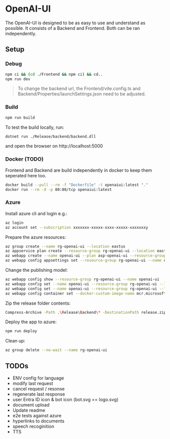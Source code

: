 # OpenAI-UI

The OpenAI-UI is designed to be as easy to use and understand as possible. It consists of a Backend and Frontend.
Both can be ran independently.

## Setup

### Debug

```bash
npm ci && (cd ./Frontend && npm ci) && cd..
npm run dev
```

> To change the backend url, the Frontend/vite.config.ts and Backend/Properties/launchSettings.json need to be adjusted.

### Build

```bash
npm run build
```

To test the build locally, run:

```bash
dotnet run ./Release/backend/backend.dll
```

and open the browser on http://localhost:5000

### Docker (TODO)

Frontend and Backend are build independently in docker to keep them seperated here too.

```bash
docker build --pull --rm -f "Dockerfile" -t openaiui:latest "."
docker run --rm -d -p 80:80/tcp openaiui:latest
```

### Azure

Install azure cli and login e.g.:

```bash
az login
az account set --subscription xxxxxxx-xxxxx-xxxx-xxxxx-xxxxxxxy
```

Prepare the azure resources:

```bash
az group create --name rg-openai-ui --location eastus
az appservice plan create --resource-group rg-openai-ui --location eastus --name asp-openai-ui --is-linux --sku FREE
az webapp create --name openai-ui --plan asp-openai-ui --resource-group rg-openai-ui -r DOTNETCORE:7.0 --startup-file backend.dll
az webapp config appsettings set --resource-group rg-openai-ui --name openai-ui --settings WEBSITE_RUN_FROM_PACKAGE="1"
```

Change the publishing model:

```bash
az webapp config show --resource-group rg-openai-ui --name openai-ui
az webapp config set --name openai-ui --resource-group rg-openai-ui --linux-fx-version "DOTNETCORE|7.0"
az webapp config set --name openai-ui --resource-group rg-openai-ui --linux-fx-version "DOCKER"
az webapp config container set --docker-custom-image-name mcr.microsoft.com/appsvc/staticsite:latest  --docker-registry-server-url https://ghcr.io --name openai-ui --resource-group rg-openai-ui
```

Zip the release folder contents:

```bash
Compress-Archive -Path .\Release\Backend\* -DestinationPath release.zip -force
```

Deploy the app to azure:

```bash
npm run deploy
```

Clean up:

```bash
az group delete --no-wait --name rg-openai-ui
```

## TODOs

- ENV config for language
- modify last request
- cancel request / resonse
- regenerate last response
- user Entra ID icon & bot icon (bot.svg == logo.svg)
- document upload
- Update readme
- e2e tests against azure
- hyperlinks to documents
- speech recoginition
- TTS
